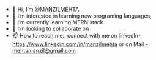 - 👋 Hi, I’m @MANZILMEHTA
- 👀 I’m interested in learning new programing languages 
- 🌱 I’m currently learning MERN stack
- 💞️ I’m looking to collaborate on 
- 📫 How to reach me.. connect with me on linkedIn- https://www.linkedin.com/in/manzilmehta or on Mail - mehtamanzil@gmail.com



<!---
MANZILMEHTA/MANZILMEHTA is a ✨ special ✨ repository because its `README.md` (this file) appears on your GitHub profile.
You can click the Preview link to take a look at your changes.
--->

